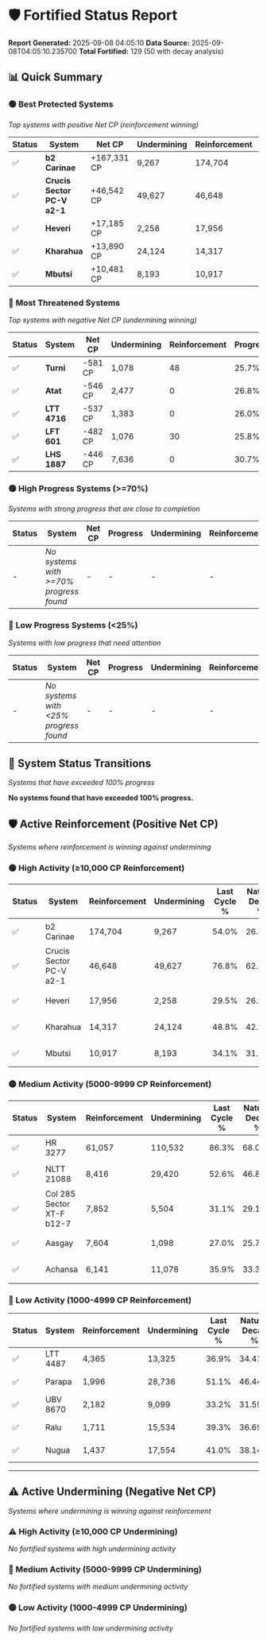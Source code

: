 # 🛡️ Fortified Status Report

**Report Generated:** 2025-09-08 04:05:10
**Data Source:** 2025-09-08T04:05:10.235700
**Total Fortified:** 129 (50 with decay analysis)

## 📊 Quick Summary

### 🟢 **Best Protected Systems**
*Top systems with positive Net CP (reinforcement winning)*

| Status | System | Net CP | Undermining | Reinforcement | Progress |
|--------|--------|--------|-------------|---------------|----------|
| ✅ | **b2 Carinae** | +167,331 CP | 9,267 | 174,704 | 52.6% |
| ✅ | **Crucis Sector PC-V a2-1** | +46,542 CP | 49,627 | 46,648 | 69.2% |
| ✅ | **Heveri** | +17,185 CP | 2,258 | 17,956 | 29.2% |
| ✅ | **Kharahua** | +13,890 CP | 24,124 | 14,317 | 45.1% |
| ✅ | **Mbutsi** | +10,481 CP | 8,193 | 10,917 | 32.8% |

### 🔴 **Most Threatened Systems**
*Top systems with negative Net CP (undermining winning)*

| Status | System | Net CP | Undermining | Reinforcement | Progress |
|--------|--------|--------|-------------|---------------|----------|
| ✅ | **Turni** | -581 CP | 1,078 | 48 | 25.7% |
| ✅ | **Atat** | -546 CP | 2,477 | 0 | 26.8% |
| ✅ | **LTT 4716** | -537 CP | 1,383 | 0 | 26.0% |
| ✅ | **LFT 601** | -482 CP | 1,076 | 30 | 25.8% |
| ✅ | **LHS 1887** | -446 CP | 7,636 | 0 | 30.7% |

### 🟢 **High Progress Systems (>=70%)**
*Systems with strong progress that are close to completion*

| Status | System | Net CP | Progress | Undermining | Reinforcement |
|--------|--------|--------|----------|-------------|---------------|
| - | *No systems with >=70% progress found* | - | - | - | - |

### 🔴 **Low Progress Systems (<25%)**
*Systems with low progress that need attention*

| Status | System | Net CP | Progress | Undermining | Reinforcement |
|--------|--------|--------|----------|-------------|---------------|
| - | *No systems with <25% progress found* | - | - | - | - |
## 🔄 System Status Transitions
*Systems that have exceeded 100% progress*

**No systems found that have exceeded 100% progress.**

## 🛡️ Active Reinforcement (Positive Net CP)
*Systems where reinforcement is winning against undermining*

### 🟢 High Activity (≥10,000 CP Reinforcement)

| Status | System | Reinforcement | Undermining | Last Cycle % | Natural Decay % | Current Progress % | Current CP | Net CP | Activity |
|--------|--------|---------------|-------------|--------------|-----------------|-------------------|------------|--------|----------|
| ✅ | b2 Carinae | 174,704 | 9,267 | 54.0% | 26.86% | 52.6% | 341,900 | +167,331 | 🟢 High Reinforcement |
| ✅ | Crucis Sector PC-V a2-1 | 46,648 | 49,627 | 76.8% | 62.04% | 69.2% | 449,800 | +46,542 | 🟢 High Reinforcement |
| ✅ | Heveri | 17,956 | 2,258 | 29.5% | 26.56% | 29.2% | 189,800 | +17,185 | 🟢 High Reinforcement |
| ✅ | Kharahua | 14,317 | 24,124 | 48.8% | 42.96% | 45.1% | 293,150 | +13,890 | 🟢 High Reinforcement |
| ✅ | Mbutsi | 10,917 | 8,193 | 34.1% | 31.19% | 32.8% | 213,199 | +10,481 | 🟢 High Reinforcement |

### 🟡 Medium Activity (5000-9999 CP Reinforcement)

| Status | System | Reinforcement | Undermining | Last Cycle % | Natural Decay % | Current Progress % | Current CP | Net CP | Activity |
|--------|--------|---------------|-------------|--------------|-----------------|-------------------|------------|--------|----------|
| ✅ | HR 3277 | 61,057 | 110,532 | 86.3% | 68.04% | 69.3% | 450,449 | +8,172 | 🟡 Medium Reinforcement |
| ✅ | NLTT 21088 | 8,416 | 29,420 | 52.6% | 46.87% | 48.1% | 312,650 | +7,984 | 🟡 Medium Reinforcement |
| ✅ | Col 285 Sector XT-F b12-7 | 7,852 | 5,504 | 31.1% | 29.17% | 30.3% | 196,950 | +7,369 | 🟡 Medium Reinforcement |
| ✅ | Aasgay | 7,604 | 1,098 | 27.0% | 25.74% | 26.8% | 174,200 | +6,889 | 🟡 Medium Reinforcement |
| ✅ | Achansa | 6,141 | 11,078 | 35.9% | 33.32% | 34.2% | 222,300 | +5,709 | 🟡 Medium Reinforcement |

### 🔴 Low Activity (1000-4999 CP Reinforcement)

| Status | System | Reinforcement | Undermining | Last Cycle % | Natural Decay % | Current Progress % | Current CP | Net CP | Activity |
|--------|--------|---------------|-------------|--------------|-----------------|-------------------|------------|--------|----------|
| ✅ | LTT 4487 | 4,365 | 13,325 | 36.9% | 34.41% | 34.9% | 226,849 | +3,163 | 🔵 Low Reinforcement |
| ✅ | Parapa | 1,996 | 28,736 | 51.1% | 46.44% | 46.7% | 303,550 | +1,668 | 🔵 Low Reinforcement |
| ✅ | UBV 8670 | 2,182 | 9,099 | 33.2% | 31.59% | 31.8% | 206,700 | +1,381 | 🔵 Low Reinforcement |
| ✅ | Ralu | 1,711 | 15,534 | 39.3% | 36.69% | 36.9% | 239,850 | +1,379 | 🔵 Low Reinforcement |
| ✅ | Nugua | 1,437 | 17,554 | 41.0% | 38.14% | 38.3% | 248,949 | +1,049 | 🔵 Low Reinforcement |


---

## ⚠️ Active Undermining (Negative Net CP)
*Systems where undermining is winning against reinforcement*

### ⚠️ High Activity (≥10,000 CP Undermining)

*No fortified systems with high undermining activity*

### 🔶 Medium Activity (5000-9999 CP Undermining)

*No fortified systems with medium undermining activity*

### 🟡 Low Activity (1000-4999 CP Undermining)

*No fortified systems with low undermining activity*
